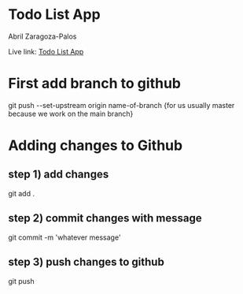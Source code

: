 # Todo List App

Abril Zaragoza-Palos

Live link: [Todo List App](http://localhost:8000)

# First add branch to github

git push --set-upstream origin name-of-branch {for us usually master because we work on the main branch}

# Adding changes to Github

## step 1) add changes

git add .

## step 2) commit changes with message

git commit -m 'whatever message'

## step 3) push changes to github

git push
